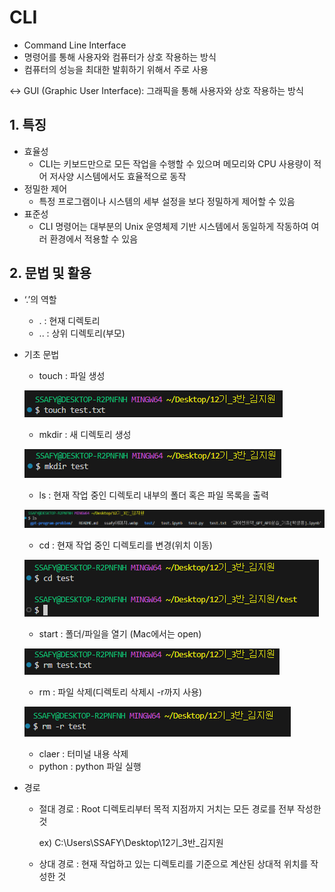 # CLI

- Command Line Interface
- 명령어를 통해 사용자와 컴퓨터가 상호 작용하는 방식
- 컴퓨터의 성능을 최대한 발휘하기 위해서 주로 사용

↔ GUI (Graphic User Interface): 그래픽을 통해 사용자와 상호 작용하는 방식

## 1. 특징

- 효율성
    - CLI는 키보드만으로 모든 작업을 수행할 수 있으며 메모리와 CPU 사용량이 적어 저사양 시스템에서도 효율적으로 동작
- 정밀한 제어
    - 특정 프로그램이나 시스템의 세부 설정을 보다 정밀하게 제어할 수 있음
- 표준성
    - CLI 명령어는 대부분의 Unix 운영체제 기반 시스템에서 동일하게 작동하여 여러 환경에서 적용할 수 있음

## 2. 문법 및 활용

- ‘.’의 역할
    - .  :  현재 디렉토리
    - .. :  상위 디렉토리(부모)
- 기초 문법
    - touch : 파일 생성
    
    ![Untitled](CLI%201bfd4f97be22456f895d936973807f70/Untitled.png)
    
    - mkdir : 새 디렉토리 생성
    
    ![Untitled](CLI%201bfd4f97be22456f895d936973807f70/Untitled%201.png)
    
    - ls : 현재 작업 중인 디렉토리 내부의 폴더 혹은 파일 목록을 출력
    
    ![Untitled](CLI%201bfd4f97be22456f895d936973807f70/Untitled%202.png)
    
    - cd :  현재 작업 중인 디렉토리를 변경(위치 이동)
    
    ![Untitled](CLI%201bfd4f97be22456f895d936973807f70/Untitled%203.png)
    
    - start  : 폴더/파일을 열기 (Mac에서는 open)
    
    ![Untitled](CLI%201bfd4f97be22456f895d936973807f70/Untitled%204.png)
    
    - rm : 파일 삭제(디렉토리 삭제시 -r까지 사용)
    
    ![Untitled](CLI%201bfd4f97be22456f895d936973807f70/Untitled%205.png)
    
    - claer : 터미널 내용 삭제
    - python : python 파일 실행
- 경로
    - 절대 경로 : Root 디렉토리부터 목적 지점까지 거치는 모든 경로를 전부 작성한 것
        
        ex) C:\Users\SSAFY\Desktop\12기_3반_김지원
        
    - 상대 경로 : 현재 작업하고 있는 디렉토리를 기준으로 계산된 상대적 위치를 작성한 것